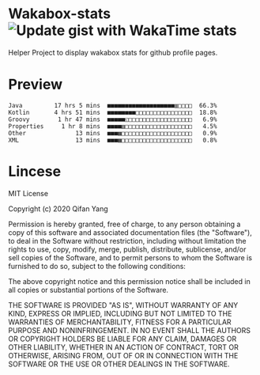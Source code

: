  # Wakabox-stats ![Update gist with WakaTime stats](https://github.com/underwindfall/wakabox-stats/workflows/Update%20gist%20with%20WakaTime%20stats/badge.svg)

  Helper Project to display wakabox stats for github profile pages. 
 # Preview 
  
  ```  
 Java         17 hrs 5 mins  ■■■■■■■■■■■■■■■■■■■▥□□□□  66.3%
Kotlin       4 hrs 51 mins  ■■■■■■■■□□□□□□□□□□□□□□□□  18.8%
Groovy        1 hr 47 mins  ■■■■■◱□□□□□□□□□□□□□□□□□□   6.9%
Properties     1 hr 8 mins  ■■■■▥□□□□□□□□□□□□□□□□□□□   4.5%
Other              13 mins  ■■■▦□□□□□□□□□□□□□□□□□□□□   0.9%
XML                13 mins  ■■■▦□□□□□□□□□□□□□□□□□□□□   0.8% 
 ``` 
  
 
 # Lincese 

  MIT License

  Copyright (c) 2020 Qifan Yang
  
  Permission is hereby granted, free of charge, to any person obtaining a copy
  of this software and associated documentation files (the "Software"), to deal
  in the Software without restriction, including without limitation the rights
  to use, copy, modify, merge, publish, distribute, sublicense, and/or sell
  copies of the Software, and to permit persons to whom the Software is
  furnished to do so, subject to the following conditions:
  
  The above copyright notice and this permission notice shall be included in all
  copies or substantial portions of the Software.
  
  THE SOFTWARE IS PROVIDED "AS IS", WITHOUT WARRANTY OF ANY KIND, EXPRESS OR
  IMPLIED, INCLUDING BUT NOT LIMITED TO THE WARRANTIES OF MERCHANTABILITY,
  FITNESS FOR A PARTICULAR PURPOSE AND NONINFRINGEMENT. IN NO EVENT SHALL THE
  AUTHORS OR COPYRIGHT HOLDERS BE LIABLE FOR ANY CLAIM, DAMAGES OR OTHER
  LIABILITY, WHETHER IN AN ACTION OF CONTRACT, TORT OR OTHERWISE, ARISING FROM,
  OUT OF OR IN CONNECTION WITH THE SOFTWARE OR THE USE OR OTHER DEALINGS IN THE
  SOFTWARE.
